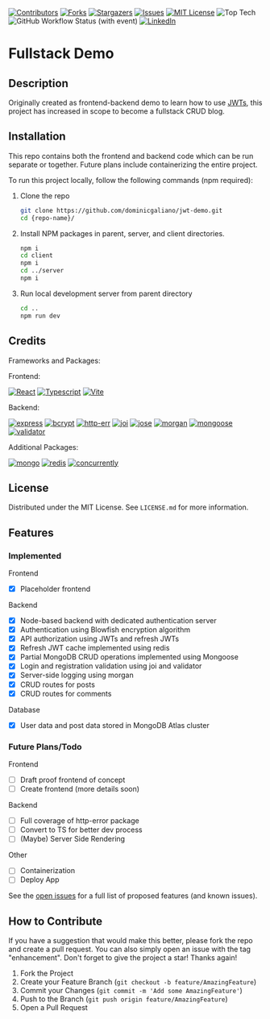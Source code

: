 [![Contributors][contributors-shield]][contributors-url]
[![Forks][forks-shield]][forks-url]
[![Stargazers][stars-shield]][stars-url]
[![Issues][issues-shield]][issues-url]
[![MIT License][license-shield]][license-url]
![Top Tech][tech-shield]
![GitHub Workflow Status (with event)][github-status-shield]
[![LinkedIn][linkedin-shield]][linkedin-url]

# Fullstack Demo

## Description

Originally created as frontend-backend demo to learn how to use [JWTs](jwt.io), this project has increased in scope to become a fullstack CRUD blog.

## Installation

This repo contains both the frontend and backend code which can be run separate or together. Future plans include containerizing the entire project.

To run this project locally, follow the following commands (npm required):

1. Clone the repo

   ```sh
   git clone https://github.com/dominicgaliano/jwt-demo.git
   cd {repo-name}/
   ```

2. Install NPM packages in parent, server, and client directories.

   ```sh
   npm i
   cd client
   npm i
   cd ../server
   npm i
   ```

3. Run local development server from parent directory

   ```sh
   cd ..
   npm run dev
   ```

## Credits

Frameworks and Packages:

Frontend:

[![React][React.js]][React-url]
[![Typescript][Typescript.js]][Typescript-url]
[![Vite][Vite.js]][Vite-url]

Backend:

[![express][express.js]][express-url]
[![bcrypt][bcrypt.js]][bcrypt-url]
[![http-err][http-err.js]][http-err-url]
[![joi][joi.js]][joi-url]
[![jose][jose.js]][jose-url]
[![morgan][morgan.js]][morgan-url]
[![mongoose][mongoose.js]][mongoose-url]
[![validator][validator.js]][validator-url]

Additional Packages:

[![mongo][mongodb]][mongodb-url]
[![redis][redis.js]][redis-url]
[![concurrently][concurrently.js]][concurrently-url]

## License

Distributed under the MIT License. See `LICENSE.md` for more information.

## Features

### Implemented

Frontend

- [x] Placeholder frontend

Backend

- [x] Node-based backend with dedicated authentication server
- [x] Authentication using Blowfish encryption algorithm
- [x] API authorization using JWTs and refresh JWTs
- [x] Refresh JWT cache implemented using redis
- [x] Partial MongoDB CRUD operations implemented using Mongoose
- [x] Login and registration validation using joi and validator
- [x] Server-side logging using morgan
- [x] CRUD routes for posts
- [x] CRUD routes for comments

Database

- [x] User data and post data stored in MongoDB Atlas cluster

### Future Plans/Todo

Frontend

- [ ] Draft proof frontend of concept
- [ ] Create frontend (more details soon)

Backend

- [ ] Full coverage of http-error package
- [ ] Convert to TS for better dev process
- [ ] (Maybe) Server Side Rendering

Other

- [ ] Containerization
- [ ] Deploy App

See the [open issues](https://github.com/dominicgaliano/jwt-demo/issues) for a full list of proposed features (and known issues).

## How to Contribute

If you have a suggestion that would make this better, please fork the repo and create a pull request. You can also simply open an issue with the tag "enhancement".
Don't forget to give the project a star! Thanks again!

1. Fork the Project
2. Create your Feature Branch (`git checkout -b feature/AmazingFeature`)
3. Commit your Changes (`git commit -m 'Add some AmazingFeature'`)
4. Push to the Branch (`git push origin feature/AmazingFeature`)
5. Open a Pull Request

[contributors-shield]: https://img.shields.io/github/contributors/dominicgaliano/jwt-demo.svg?style=for-the-badge
[contributors-url]: https://github.com/dominicgaliano/jwt-demo/graphs/contributors
[forks-shield]: https://img.shields.io/github/forks/dominicgaliano/jwt-demo.svg?style=for-the-badge
[forks-url]: https://github.com/dominicgaliano/jwt-demo/network/members
[stars-shield]: https://img.shields.io/github/stars/dominicgaliano/jwt-demo.svg?style=for-the-badge
[stars-url]: https://github.com/dominicgaliano/jwt-demo/stargazers
[issues-shield]: https://img.shields.io/github/issues/dominicgaliano/jwt-demo.svg?style=for-the-badge
[issues-url]: https://github.com/dominicgaliano/jwt-demo/issues
[license-shield]: https://img.shields.io/github/license/dominicgaliano/jwt-demo.svg?style=for-the-badge
[license-url]: https://github.com/dominicgaliano/jwt-demo/blob/master/LICENSE.txt
[linkedin-shield]: https://img.shields.io/badge/-LinkedIn-black.svg?style=for-the-badge&logo=linkedin&colorB=555
[linkedin-url]: https://linkedin.com/in/dominic-galiano
[tech-shield]: https://img.shields.io/github/languages/top/dominicgaliano/jwt-demo.svg?style=for-the-badge
[github-status-shield]: https://img.shields.io/github/actions/workflow/status/dominicgaliano/jwt-demo/main.yml.svg?style=for-the-badge
[React.js]: https://img.shields.io/badge/React-20232A?style=for-the-badge&logo=react&logoColor=61DAFB
[React-url]: https://reactjs.org/
[Typescript.js]: https://shields.io/badge/TypeScript-3178C6?style=for-the-badge&logo=TypeScript&logoColor=61DAFB
[Typescript-url]: https://www.typescriptlang.org/
[Vite.js]: https://img.shields.io/badge/vite-%23646CFF.svg?style=for-the-badge&logo=vite&logoColor=white
[Vite-url]: https://vitejs.dev/
[bcrypt.js]: https://img.shields.io/badge/bcrypt-20232A?style=for-the-badge
[bcrypt-url]: https://www.npmjs.com/package/bcrypt
[express.js]: https://img.shields.io/badge/express.js-%23404d59.svg?style=for-the-badge&logo=express&logoColor=%2361DAFB
[express-url]: https://expressjs.com/
[http-err.js]: https://shields.io/badge/httperr-20232A?style=for-the-badge
[http-err-url]: https://www.npmjs.com/package/http-errors
[joi.js]: https://shields.io/badge/joi-20232A?style=for-the-badge
[joi-url]: https://www.npmjs.com/package/joi
[jose.js]: https://shields.io/badge/jose-20232A?style=for-the-badge
[jose-url]: https://www.npmjs.com/package/jose
[morgan.js]: https://shields.io/badge/morgan-20232A?style=for-the-badge
[morgan-url]: https://www.npmjs.com/package/morgan
[redis.js]: https://img.shields.io/badge/redis-%23DD0031.svg?style=for-the-badge&logo=redis&logoColor=white
[redis-url]: https://www.npmjs.com/package/redis
[mongoose.js]: https://shields.io/badge/mongoose-20232A?style=for-the-badge
[mongoose-url]: https://www.npmjs.com/package/mongoose
[validator.js]: https://shields.io/badge/validator-20232A?style=for-the-badge
[validator-url]: https://www.npmjs.com/package/validator
[mongodb]: https://img.shields.io/badge/MongoDB-%234ea94b.svg?style=for-the-badge&logo=mongodb&logoColor=white
[mongodb-url]: https://mongodb.com
[concurrently.js]: https://shields.io/badge/concurrently-20232A?style=for-the-badge
[concurrently-url]: https://www.npmjs.com/package/concurrently
